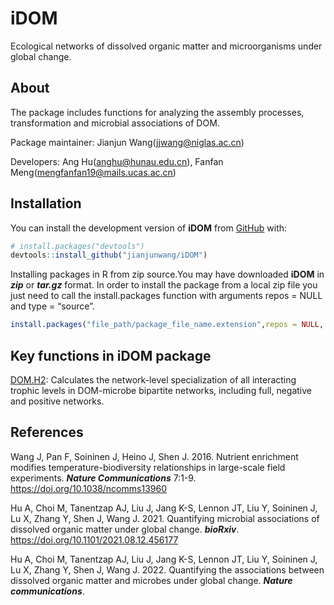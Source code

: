 
<!-- README.md is generated from README.Rmd. Please edit that file -->

# iDOM

Ecological networks of dissolved organic matter and microorganisms under
global change.

## About

The package includes functions for analyzing the assembly processes,
transformation and microbial associations of DOM.

Package maintainer: Jianjun Wang(<jjwang@niglas.ac.cn>)

Developers: Ang Hu(<anghu@hunau.edu.cn>), Fanfan
Meng(<mengfanfan19@mails.ucas.ac.cn>)

## Installation

You can install the development version of **iDOM** from
[GitHub](https://github.com/) with:

``` r
# install.packages("devtools")
devtools::install_github("jianjunwang/iDOM")
```

Installing packages in R from zip source.You may have downloaded
**iDOM** in ***zip*** or ***tar.gz*** format. In order to install the
package from a local zip file you just need to call the install.packages
function with arguments repos = NULL and type = “source”.

``` r
install.packages("file_path/package_file_name.extension",repos = NULL, type = "source")
```

## Key functions in iDOM package

[DOM.H2](https://doi.org/10.1101/2021.08.12.456177): Calculates the
network-level specialization of all interacting trophic levels in
DOM-microbe bipartite networks, including full, negative and positive
networks.

## References

Wang J, Pan F, Soininen J, Heino J, Shen J. 2016. Nutrient enrichment
modifies temperature-biodiversity relationships in large-scale field
experiments. ***Nature Communications*** 7:1-9.
<https://doi.org/10.1038/ncomms13960>

Hu A, Choi M, Tanentzap AJ, Liu J, Jang K-S, Lennon JT, Liu Y, Soininen
J, Lu X, Zhang Y, Shen J, Wang J. 2021. Quantifying microbial
associations of dissolved organic matter under global change.
***bioRxiv***. <https://doi.org/10.1101/2021.08.12.456177>

Hu A, Choi M, Tanentzap AJ, Liu J, Jang K-S, Lennon JT, Liu Y, Soininen
J, Lu X, Zhang Y, Shen J, Wang J. 2022. Quantifying the associations
between dissolved organic matter and microbes under global change.
***Nature communications***.
